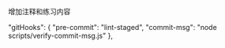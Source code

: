 增加注释和练习内容



  "gitHooks": {
    "pre-commit": "lint-staged",
    "commit-msg": "node scripts/verify-commit-msg.js"
  },